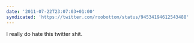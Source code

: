 ```yaml
---
date: '2011-07-22T23:07:03+01:00'
syndicated: 'https://twitter.com/roobottom/status/94534194612543488'
---
```

I really do hate this twitter shit.
